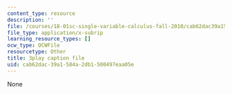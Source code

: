 ```yaml
---
content_type: resource
description: ''
file: /courses/18-01sc-single-variable-calculus-fall-2010/cab62dac39a1584a2db1500497eaa05e_jBkXbAgMj6s.srt
file_type: application/x-subrip
learning_resource_types: []
ocw_type: OCWFile
resourcetype: Other
title: 3play caption file
uid: cab62dac-39a1-584a-2db1-500497eaa05e
---
```

None

